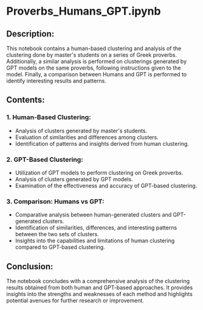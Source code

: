 # Proverbs_Humans_GPT.ipynb

## Description:
This notebook contains a human-based clustering and analysis of the clustering done by master's students on a series of Greek proverbs. Additionally, a similar analysis is performed on clusterings generated by GPT models on the same proverbs, following instructions given to the model. Finally, a comparison between Humans and GPT is performed to identify interesting results and patterns.

## Contents:

### 1. Human-Based Clustering:
- Analysis of clusters generated by master's students.
- Evaluation of similarities and differences among clusters.
- Identification of patterns and insights derived from human clustering.

### 2. GPT-Based Clustering:
- Utilization of GPT models to perform clustering on Greek proverbs.
- Analysis of clusters generated by GPT models.
- Examination of the effectiveness and accuracy of GPT-based clustering.

### 3. Comparison: Humans vs GPT:
- Comparative analysis between human-generated clusters and GPT-generated clusters.
- Identification of similarities, differences, and interesting patterns between the two sets of clusters.
- Insights into the capabilities and limitations of human clustering compared to GPT-based clustering.

## Conclusion:
The notebook concludes with a comprehensive analysis of the clustering results obtained from both human and GPT-based approaches. It provides insights into the strengths and weaknesses of each method and highlights potential avenues for further research or improvement.

